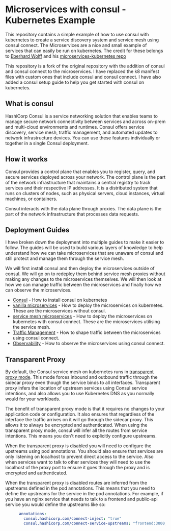 # Microservices with consul - Kubernetes Example

This repository contains a simple example of how to use consul with kubernetes to create a service discovery system and
service mesh using consul connect. The Microservices are a nice and small example of services that can easily be run on 
kubernetes. The credit for these belongs to [Eberhard Wolff](https://github.com/ewolff) and his 
[microservices-kubernetes repo](https://github.com/ewolff/microservice-kubernetes)

This repository is a fork of the original repository with the addition of consul and consul connect to the microservices.
I have replaced the k8 manifest files with custom ones that include consul and consul connect. I have also added a
consul setup guide to help you get started with consul on kubernetes.

## What is consul
HashiCorp Consul is a service networking solution that enables teams to manage secure network connectivity between 
services and across on-prem and multi-cloud environments and runtimes. Consul offers service discovery, service mesh, 
traffic management, and automated updates to network infrastructure devices. You can use these features individually or 
together in a single Consul deployment.


## How it works
Consul provides a control plane that enables you to register, query, and secure services deployed across your network. 
The control plane is the part of the network infrastructure that maintains a central registry to track services and 
their respective IP addresses. It is a distributed system that runs on clusters of nodes, such as physical servers, 
cloud instances, virtual machines, or containers.

Consul interacts with the data plane through proxies. The data plane is the part of the network infrastructure that 
processes data requests.


## Deployment Guides
I have broken down the deployment into multiple guides to make it easier to follow. The guides will be used to build 
various layers of knowledge to help understand how we can take microservices that are unaware of consul and still 
protect and manage them through the service mesh.

We will first install consul and then deploy the microservices outside of consul. We will go on to redeploy them behind
service mesh proxies without making any changes to the microservices themselves. We will then look at how we can manage
traffic between the microservices and finally how we can observe the microservices.

* [Consul](consul-setup/README.md) - How to install consul on kubernetes
* [vanilla microservices](microservices-vanilla-k8/README.md) - How to deploy the microservices on kubernetes. These are the 
  microservices without consul.
* [service mesh microservices](microservices-consul-k8/README.md) - How to deploy the microservices on kubernetes with consul 
  connect. These are the microservices utilising the service mesh.
* [Traffic Management](traffic-management/README.md) - How to shape traffic between the microservices using consul connect.
* [Observability](observability/README.md) - How to observe the microservices using consul connect.

## Transparent Proxy
By default, the Consul service mesh on kubernetes runs in 
[transparent proxy mode](https://developer.hashicorp.com/consul/docs/k8s/connect/transparent-proxy). This mode forces 
inbound and outbound traffic through the sidecar proxy even though the service binds to all interfaces. Transparent 
proxy infers the location of upstream services using Consul service intentions, and also allows you to use Kubernetes 
DNS as you normally would for your workloads.

The benefit of transparent proxy mode is that it requires no changes to your application code or configuration. It also 
ensures that regardless of the interface the traffic arrives on it will go through the sidecar proxy. This allows it to 
always be encrypted and authenticated. When using the transparent proxy mode, consul will infer all the routes from 
service intentions. This means you don't need to explicitly configure upstreams.

When the transparent proxy is disabled you will need to configure the upstreams using pod annotations. You should also 
ensure that services are only listening on localhost to prevent direct access to the service. Also when services want
to talk to other services they will need to use the localhost of the proxy port to ensure it goes through the proxy and
is encrypted and authenticated.

When the transparent proxy is disabled routes are inferred from the upstreams defined in the pod annotations. This
means that you need to define the upstreams for the service in the pod annotations. For example, if you have an nginx
service that needs to talk to a frontend and public-api service you would define the upstreams like so:

```yaml
      annotations:
        consul.hashicorp.com/connect-inject: "true"
        consul.hashicorp.com/connect-service-upstreams: "frontend:3000, public-api:8080"
```
